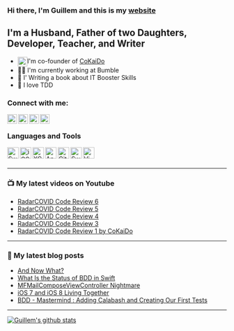 ### Hi there, I'm Guillem and this is my [website][guillem_cat]

## I'm a Husband, Father of two Daughters, Developer, Teacher, and Writer
- <img align="center" alt="guillem.cat" width="22px" src="https://avatars0.githubusercontent.com/u/47561027?s=60&v=4">I'm co-founder of [CoKaiDo]
- 💪🏼 I'm currently working at Bumble
- 📖 I' Writing a book about IT Booster Skills
- 🧪 I love TDD

### Connect with me:

[<img align="left" alt="guillem.cat" width="22px" src="http://cdn.jsdelivr.net/npm/simple-icons@v3/icons/safari.svg" />][guillem_cat]
[<img align="left" alt="Youtube" width="22px" src="http://cdn.jsdelivr.net/npm/simple-icons@v3/icons/youtube.svg" />][youtube]
[<img align="left" alt="Twitter" width="22px" src="http://cdn.jsdelivr.net/npm/simple-icons@v3/icons/twitter.svg" />][twitter]
[<img align="left" alt="LinkedIn" width="22px" src="http://cdn.jsdelivr.net/npm/simple-icons@v3/icons/linkedin.svg" />][linkedin]

<br />

### Languages and Tools

[<img align="left" alt="Swift" width="26px" src="http://cdn.jsdelivr.net/npm/simple-icons@v3/icons/swift.svg" />][swift]
[<img align="left" alt="iOS" width="26px" src="http://cdn.jsdelivr.net/npm/simple-icons@v3/icons/ios.svg" />][ios]
[<img align="left" alt="XCode" width="26px" src="http://cdn.jsdelivr.net/npm/simple-icons@v3/icons/xcode.svg" />][xcode]
[<img align="left" alt="AppCode" width="26px" src="http://cdn.jsdelivr.net/npm/simple-icons@v3/icons/jetbrains.svg" />][appcode]
[<img align="left" alt="Git" width="26px" src="http://cdn.jsdelivr.net/npm/simple-icons@v3/icons/git.svg" />][git]
[<img align="left" alt="Swagger" width="26px" src="http://cdn.jsdelivr.net/npm/simple-icons@v3/icons/swagger.svg" />][swagger]
[<img align="left" alt="Vim" width="26px" src="http://cdn.jsdelivr.net/npm/simple-icons@v3/icons/vim.svg" />][vim]

<br />
<br />

---

### 📺 My latest videos on Youtube
<!-- YOUTUBE:START -->
- [RadarCOVID Code Review 6](https://www.youtube.com/watch?v=8VcoeXfn-uU)
- [RadarCOVID Code Review 5](https://www.youtube.com/watch?v=2ZHfmiwg7kM)
- [RadarCOVID Code Review 4](https://www.youtube.com/watch?v=69ZCAN6_RDI)
- [RadarCOVID Code Review 3](https://www.youtube.com/watch?v=1GgGzN5X6Zk)
- [RadarCOVID Code Review 1 by CoKaiDo](https://www.youtube.com/watch?v=GQJ4oJJ7y9Y)
<!-- YOUTUBE:END -->

---

### 📝 My latest blog posts
<!-- BLOG-POST-LIST:START -->
- [And Now What?](http://guillemf.github.io/blog/2016/09/16/and-now-what/)
- [What Is the Status of BDD in Swift](http://guillemf.github.io/blog/2016/09/08/what-is-the-status-of-bdd-in-swift/)
- [MFMailComposeViewController Nightmare](http://guillemf.github.io/blog/2015/01/23/mfmailcomposeviewcontroller-nightmare/)
- [iOS 7 and iOS 8 Living Together](http://guillemf.github.io/blog/2015/01/20/ios-7-and-ios-8-living-together/)
- [BDD - Mastermind : Adding Calabash and Creating Our First Tests](http://guillemf.github.io/blog/2014/11/20/bdd-mastermind-adding-calabash-and-creating-our-first-tests/)
<!-- BLOG-POST-LIST:END -->

---

[![Guillem's github stats](https://github-readme-stats.vercel.app/api?username=guillemf&show_icons=true&hide_border=true)](https://github.com/anuraghazra/github-readme-stats)


[CoKaiDo]: https://www.cokaido.com
[guillem_cat]: http://guillem.cat
[youtube]: https://www.youtube.com/channel/UCGSJjiAYjwY3UcE12VoGFRA
[twitter]: https://twitter.com/guillemfg?lang=en
[linkedin]: https://es.linkedin.com/in/gfernandezg
[swift]: https://swift.org
[xcode]: https://developer.apple.com/xcode/
[appcode]: https://www.jetbrains.com/objc/
[git]: https://git-scm.com/book/en/v2/GitHub-Maintaining-a-Project
[ios]: https://developer.apple.com/
[swagger]: https://swagger.io/
[vim]: https://www.vim.org/

